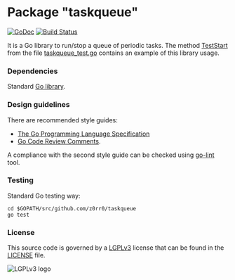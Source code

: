 # Package "taskqueue"

[![GoDoc](https://godoc.org/github.com/z0rr0/taskqueue?status.svg)](https://godoc.org/github.com/z0rr0/taskqueue) [![Build Status](https://travis-ci.org/z0rr0/taskqueue.svg?branch=master)](https://travis-ci.org/z0rr0/taskqueue)

It is a Go library to run/stop a queue of periodic tasks. The method [TestStart](https://github.com/z0rr0/taskqueue/blob/master/taskqueue_test.go#L84) from the file [taskqueue_test.go](https://github.com/z0rr0/taskqueue/blob/master/taskqueue_test.go) contains an example of this library usage.

<!-- <img src="https://e.t34.me/open/tasks.png" title="imgage"> -->

### Dependencies

Standard [Go library](http://golang.org/pkg/).

### Design guidelines

There are recommended style guides:

* [The Go Programming Language Specification](https://golang.org/ref/spec)
* [Go Code Review Comments](https://github.com/golang/go/wiki/CodeReviewComments).

A compliance with the second style guide can be checked using [go-lint](http://go-lint.appspot.com/github.com/z0rr0/taskqueue) tool.

### Testing

Standard Go testing way:

```shell
cd $GOPATH/src/github.com/z0rr0/taskqueue
go test
```

### License

This source code is governed by a [LGPLv3](https://www.gnu.org/licenses/lgpl-3.0.txt) license that can be found in the [LICENSE](https://github.com/z0rr0/taskqueue/blob/master/LICENSE) file.

<img src="https://www.gnu.org/graphics/lgplv3-147x51.png" title="LGPLv3 logo">

